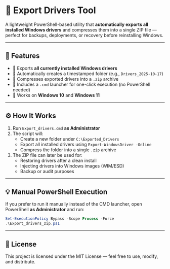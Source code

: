 # 🧰 Export Drivers Tool

A lightweight PowerShell-based utility that **automatically exports all installed Windows drivers** and compresses them into a single ZIP file — perfect for backups, deployments, or recovery before reinstalling Windows.

---

## 🚀 Features

- 🔹 Exports **all currently installed Windows drivers**
- 🔹 Automatically creates a timestamped folder (e.g., `Drivers_2025-10-17`)
- 🔹 Compresses exported drivers into a `.zip` archive
- 🔹 Includes a `.cmd` launcher for one-click execution (no PowerShell needed)
- 🔹 Works on **Windows 10** and **Windows 11**


---

## ⚙️ How It Works

1. Run `Export_drivers.cmd` **as Administrator**  
2. The script will:
   - Create a new folder under `C:\Exported_Drivers`
   - Export all installed drivers using `Export-WindowsDriver -Online`
   - Compress the folder into a single `.zip` archive
3. The ZIP file can later be used for:
   - Restoring drivers after a clean install  
   - Injecting drivers into Windows images (WIM/ESD)  
   - Backup or audit purposes  

---

## 💡 Manual PowerShell Execution

If you prefer to run it manually instead of the CMD launcher, open PowerShell **as Administrator** and run:

```powershell
Set-ExecutionPolicy Bypass -Scope Process -Force
.\Export_drivers_zip.ps1
```

---

## 🪪 License

This project is licensed under the MIT License — feel free to use, modify, and distribute.

